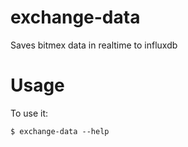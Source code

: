 # exchange-data

Saves bitmex data in realtime to influxdb

# Usage

To use it:

    $ exchange-data --help
